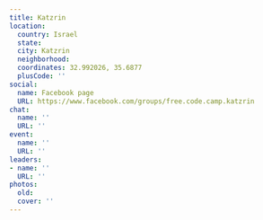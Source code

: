 ```yaml
---
title: Katzrin
location:
  country: Israel
  state: 
  city: Katzrin
  neighborhood: 
  coordinates: 32.992026, 35.6877
  plusCode: ''
social:
  name: Facebook page
  URL: https://www.facebook.com/groups/free.code.camp.katzrin
chat:
  name: ''
  URL: ''
event:
  name: ''
  URL: ''
leaders:
- name: ''
  URL: ''
photos:
  old: 
  cover: ''
---
```

